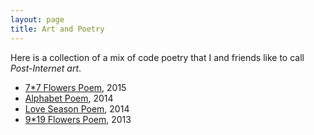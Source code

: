 ```yaml
---
layout: page
title: Art and Poetry
---
```


Here is a collection of a mix of code poetry that I and friends like to call *Post-Internet art*.


- [7*7 Flowers Poem](http://old.virginialonso.com/2015), 2015
- [Alphabet Poem](http://old.virginialonso.com/alphabet), 2014
- [Love Season Poem](http://nicola.io/poem-love-season), 2014
- [9*19 Flowers Poem](http://nicola.io/poem-flowers), 2013
